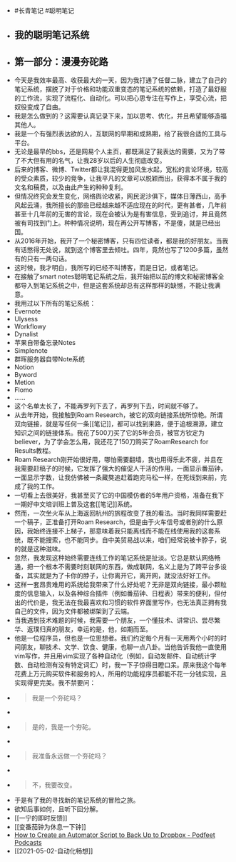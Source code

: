 - #长青笔记 #聪明笔记
- ## 我的聪明笔记系统
- ## 第一部分：漫漫夯砣路
- 今天是我效率最高、收获最大的一天，因为我打通了任督二脉，建立了自己的笔记系统，摆脱了对于价格和功能双重变态的笔记系统的依赖，打造了最舒服的工作流，实现了流程化、自动化。可以把心思专注在写作上，享受心流，把奴役变成了自由。
- 我是怎么做到的？这需要认真记录下来，加以思考、优化，并且希望能够造福其他人。
- 我是一个有强烈表达欲的人，互联网的早期和成熟期，给了我很合适的工具与平台。
- 无论是最早的bbs，还是网易个人主页，都既满足了我表达的需要，又为了带了不大但有用的名气，让我28岁以后的人生彻底改变。
- 后来的博客、微博、Twitter都让我混得更加风生水起，宽松的言论环境，较高的受众素质，较少的竞争，让我平凡的文章可以脱颖而出，获得本不属于我的文名和稿费，以及由此产生的种种复利。
- 但情况终究会发生变化，网络舆论收紧，网民泥沙俱下，媒体日薄西山，高手风起云涌，我所擅长的那些已经越来越不适应现在的时代，更有甚者，几年前甚至十几年前的无害的言论，现在会被认为是有害信息，受到追讨，并且竟然被有司找到门上。种种情况说明，现在再公开写博客，不是傻，就是已经出国。
- 从2016年开始，我开了一个秘密博客，只有四位读者，都是我的好朋友。当我有话憋得无处说，就到这个博客里去倾吐。四年，竟然也写了1200多篇，虽然有的只有一两句话。
- 这时候，我才明白，我所写的已经不叫博客，而是日记，或者笔记。
- 在接触了smart notes聪明笔记系统之后，我开始把以前的博文和秘密博客全都导入到笔记系统之中，但是这套系统却总有这样那样的缺憾，不能让我满意。
- 我用过以下所有的笔记系统：
- Evernote
- Ulysess
- Workflowy
- Dynalist
- 苹果自带备忘录Notes
- Simplenote
- 群晖服务器自带Note系统
- Notion
- Byword
- Metion
- Flomo
- ……
- 这个名单太长了，不能再罗列下去了，再罗列下去，时间就不够了。
- 从去年开始，我接触到Roam Research，被它的双向链接系统所惊艳。所谓双向链接，就是写任何一条[[笔记]]，都可以找到来路，便于追根溯源，建立知识之间的链接体系。我花了500刀买了它的5年会员，被官方钦定为believer，为了学会怎么用，我还花了150刀购买了RoamResearch for Results教程。
- Roam Research刚开始很好用，哪怕需要翻墙，我也用得乐此不疲，并且在我需要赶稿子的时候，它发挥了强大的催促人干活的作用，一面显示番茄钟，一面显示字数，让我仿佛被一条藏獒追赶着跑完马松一样，在死线到来前，完成了我的工作。
- 一切看上去很美好，我甚至买了它的中国模仿者的5年用户资格，准备在我下一期好中文培训班上普及这套[[笔记]]系统。
- 然而，一次坐火车从上海返回杭州的旅程改变了我的看法。当时我同样需要赶一个稿子，正准备打开Roam Research，但是由于火车信号或者别的什么原因，我始终连接不上梯子，那意味着我只能离线而不能在线使用我的这套系统，既不能搜索，也不能同步。自中美贸易战以来，咱们经常说被卡脖子，说的就是这种滋味。
- 忽然，我发现这种始终需要连线工作的笔记系统是扯淡。它总是默认网络畅通，把一个根本不需要时刻联网的东西，做成联网，名义上是为了跨平台多设备，其实就是为了卡你的脖子，让你离开它，离开网，就没法好好工作。
- 这样一套昂贵难用的系统给我带来了什么好处呢？无非是双向链接，最小颗粒度的信息输入，以及各种综合插件（例如番茄钟、日程表）带来的便利，但付出的代价是，我无法在我最喜欢和习惯的软件界面里写作，也无法真正拥有我自己的文件，因为文件都被绑架到了云端。
- 当我遇到技术难题的时候，我需要一个朋友，一个懂技术、讲常识、尝尽繁华、返璞归真的朋友，幸运的是，他，如期而至。
- 他是一位程序员，但也是一位思想者。我们约定每个月有一天用两个小时的时间朋友，聊技术、文学、饮食、健康，也聊一点八卦。当他告诉我他一直使用vim写作，并且用vim实现了各种自动化（例如，自动发邮件、自动统计字数、自动检测有没有特定词汇）时，我一下子惊得目瞪口呆。原来我这个每年花费上万元购买软件和服务的人，所用的功能程序员都能不花一分钱实现，且实现得更完美。我不禁要问：
- > 我是一个夯砣吗？
- > 
- > 是的，我是一个夯砣。
- > 
- > 我准备永远做一个夯砣吗？
- > 
- > 不，我要改变。
- 于是有了我的寻找新的笔记系统的冒险之旅。
- 欲知后事如何，且听下回分解。
- [[一宁的即时反馈]]
- [[变番茄钟为休息一下钟]]
- [How to Create an Automator Script to Back Up to Dropbox - Podfeet Podcasts](https://www.podfeet.com/blog/tutorials-5/how-to-create-an-automator-script-to-back-up-to-dropbox/)
- [[2021-05-02-自动化畅想]]
